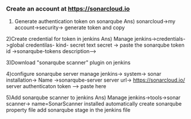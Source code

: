 ### Create an account at https://sonarcloud.io
1) Generate authentication token on sonarqube
Ans) sonarcloud->my account->security-> generate token and copy 

2)Create credential for token in jenkins
Ans) Manage jenkins->credentials->global credentilas-
kind- secret text
secret -> paste the sonarqube token
id ->sonarqube-tokens
description-->

3)Download "sonarqube scanner" plugin on jenkins

4)configure sonarqube server
manage jenkins-> system-> sonar installation-> 
Name ->sonarqube-server
server url-> https://sonarcloud.io/
server authenticaton token --> paste here

5)Add sonarqube scanner to jenkins
Ans) Manage jenkins->tools->sonar scanner->
    name=SonarScanner
    installed automatically
create sonarqube property file
add sonarqube stage in the jenkins file